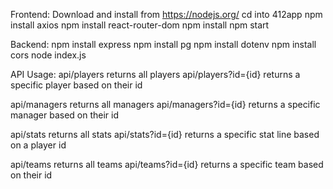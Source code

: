 Frontend:
Download and install from https://nodejs.org/
cd into 412app
npm install axios
npm install react-router-dom
npm install 
npm start


Backend:
npm install express
npm install pg
npm install dotenv
npm install cors
node index.js 

API Usage:
api/players returns all players
api/players?id={id} returns a specific player based on their id

api/managers returns all managers
api/managers?id={id} returns a specific manager based on their id

api/stats returns all stats
api/stats?id={id} returns a specific stat line based on a player id

api/teams returns all teams
api/teams?id={id} returns a specific team based on their id
